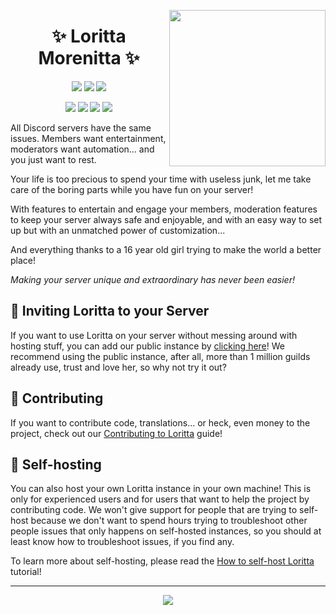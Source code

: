 <p align="center">
<img height="250" src="https://cdn.discordapp.com/attachments/513405772911345664/916023991473430558/loritta_wave_small_opt3.gif" align="right">

<h1 align="center">✨ Loritta Morenitta ✨</h1>

<!-- Badges -->
<p align="center">
<a href="https://github.com/LorittaBot/Loritta/actions/workflows/build.yml"><img src="https://github.com/LorittaBot/Loritta/actions/workflows/build.yml/badge.svg"></a>
<a href="https://i18n.perfectdreams.net/loritta-morenitta-cinnamon"><img src="https://badges.crowdin.net/e/557e25200b3a46d74dc052c4ec2cc8a4/localized.svg"></a>
<a href="https://github.com/LorittaBot/Loritta/blob/master/LICENSE"><img src="https://img.shields.io/badge/license-AGPL%20v3-lightgray.svg"></a>
</p>

<p align="center">
<a href="https://loritta.website"><img src="https://img.shields.io/badge/website-loritta-4daff8.svg"></a>
</a>
<a href="https://loritta.website/donate"><img src="https://img.shields.io/badge/donate-loritta-33cf57.svg"></a>
<a href="https://mrpowergamerbr.com/"><img src="https://img.shields.io/badge/website-mrpowergamerbr-fe4221.svg"></a>
<a href="https://loritta.website/support"><img src="https://discordapp.com/api/guilds/297732013006389252/widget.png"></a>
</p>

All Discord servers have the same issues. Members want entertainment, moderators want automation... and you just want to rest.

Your life is too precious to spend your time with useless junk, let me take care of the boring parts while you have fun on your server!

With features to entertain and engage your members, moderation features to keep your server always safe and enjoyable, and with an easy way to set up but with an unmatched power of customization...

And everything thanks to a 16 year old girl trying to make the world a better place!

_Making your server unique and extraordinary has never been easier!_

## 🤔 Inviting Loritta to your Server

If you want to use Loritta on your server without messing around with hosting stuff, you can add our public instance by [clicking here](https://l.lori.fun/add-lori)! We recommend using the public instance, after all, more than 1 million guilds already use, trust and love her, so why not try it out?

## 💁 Contributing

If you want to contribute code, translations... or heck, even money to the project, check out our [Contributing to Loritta](docs/CONTRIBUTING.md) guide!

## 🚀 Self-hosting

You can also host your own Loritta instance in your own machine! This is only for experienced users and for users that want to help the project by contributing code. We won't give support for people that are trying to self-host because we don't want to spend hours trying to troubleshoot other people issues that only happens on self-hosted instances, so you should at least know how to troubleshoot issues, if you find any.

To learn more about self-hosting, please read the [How to self-host Loritta](docs/SELF-HOSTING.md) tutorial!

___

<p align="center">
<img src="https://cdn.discordapp.com/attachments/708017680677863505/709834156145770534/lori_deitada.png">
</p>
